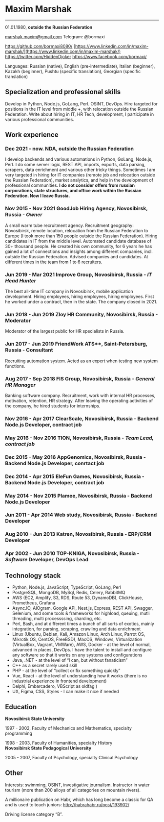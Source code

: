# Maxim Marshak
____
01.01.1980, **outside the Russian Federation**

[marshak.maxim@gmail.com](mailto:maxim.goodjob@gmail.com)
Telegram: @bormaxi

https://github.com/bormaxi8080/
[https://www.linkedin.com/in/maxim-marshak/](https://www.linkedin.com/in/maxim-marshak/)
https://twitter.com/HiddenDjoker
https://www.facebook.com/bormaxi/

Languages: Russian (native), English (pre-intermediate), Italian (beginner), Kazakh (beginner), Pushtu (specific translation), Georgian (specific translation)

## Specialization and professional skills

Develop in Python, Node.js, GoLang, Perl. OSINT, DevOps.
Hire targeted for positions in the IT level from middle +, with relocation outside the Russian Federation.
Write about hiring in IT, HR Tech, development, I participate in various professional communities.

## Work experience

### Dec 2021 - now. NDA, outside the Russian Federation

I develop backends and various automations in Python, GoLang, Node.js, Perl. I do some server logic, REST API, imports, exports, data parsing, scrapers, data enrichment and various other tricky things. Sometimes I am very targeted in hiring for IT companies (remote job and relocation outside the Russian Federation), market analytics, and help in the development of professional communities. **I do not consider offers from russian corporations, state structures, and office work within the Russian Federation. Now I leave Russia.**

### Nov 2015 - Nov 2021 **GoodJob Hiring Agency, Novosibirsk, Russia** - _Owner_
A small warm tube recruitment agency. Recruitment geography: Novosibirsk, remote location, relocation from the Russian Federation to Europe (I took more than 150 people outside the Russian Federation). Hiring candidates in IT from the middle level. Automated candidate database of 30+ thousand people. He created his own community, for 6 years he has gained a lot of connections and insights among different companies, incl. outside the Russian Federation. Advised companies and candidates. At different times in the team from 1 to 6 recruiters.  

### Jun 2019 - Mar 2021 **Improve Group, Novosibirsk, Russia** - _IT Head Hunter_
The best all-time IT company in Novosibirsk, mobile application development. Hiring employees, hiring employees, hiring employees. First he worked under a contract, then in the state. The company closed in 2021.

### Jun 2018 - Jun 2019 Zloy HR Community, Novosibirsk, Russia - Moderator
Moderator of the largest public for HR specialists in Russia.

### Jun 2017 - Jun 2019 **FriendWork ATS****, Saint-Petersburg, Russia - Consultant
Recruiting automation system. Acted as an expert when testing new system functions.

### Aug 2017 - Sep 2018 **FIS Group, Novosibirsk, Russia** _- General HR Manager_
Banking software company. Recruitment, work with internal HR processes, motivation, retention, HR strategy. After leaving the operating activities of the company, he hired students for internships.

### Nov 2016 - Apr 2017 **ClearScale, Novosibirsk, Russia** - Backend Node.js Developer, contract job

### May 2016 - Nov 2016 **TION, Novosibirsk, Russia** - _Team Lead, contract job_

### Dec 2015 - May 2016 AppGenomics, Novosibirsk, Russia - Backend Node.js Developer, conrtact job

### Dec 2014 - Apr 2015 **EleFun** Games, Novosibirsk, Russia - Backend Node.js Developer, contract job

### May 2014 - Nov 2015 Plamee, Novosibirsk, Russia - Backend Node.js Developer

### Jun 2011 - Apr 2014 Web study, Novosibirsk, Russia - Backend Developer

### Aug 2010 - Jun 2013 Katren, Novosibirsk, Russia - ERP/CRM Developer

### Apr 2002 - Jun 2010 **TOP-KNIGA, Novosibirsk, Russia** - _Software_ Developer, DevOps Lead

## Technology stack

- Python, Node.js, JavaScript, TypeScript, GoLang, Perl
- PostgreSQL, MongoDB, MySql, Redis, Celery, RabbitMQ
- AWS (EC2, Amplify, S3, RDS, Route 53, DynamoDB), ClickHouse, Prometheus, Grafana
- Async.IO, AIOgram, Google API, Nest.js, Express, REST API, Swagger, Selenium, and some tools & frameworks for highload, queuing, mutli threading, multi processssing, sharding, etc.
- Perl, Bash, and at different times a bunch of all sorts of exotics, mainly integration, for parsing, scraping, crawling and data enrichment
- Linux (Ubuntu, Debian, Kali, Amazon Linux, Arch Linux, Parrot OS, Mikrotik OS, CentOS, FreeBSD), MacOS, Windows, Virtualization (VirtualBox, Vagrant, VMWare), AWS, Docker - at the level of normal, advanced in places, DevOps. I have the talent to install and configure any software so that it works on any systems and configurations
- Java, .NET - at the level of “I can, but without fanaticism”
- C++ as a secret rarely used skill
- PHP - at the level of “collect or fix something quickly”
- Vue, React - at the level of understanding how it works (there is no industrial experience in frontend development)
- Delphi, Embarcadero, VBScript as oldfag )
- UX, Figma, CSS, Styles - I can make it nice if needed

## Education

**Novosibirsk State University**

1997 - 2002, Faculty of Mechanics and Mathematics, specialty programming

1998 - 2003, Faculty of Humanities, specialty History  
**Novosibirsk State Pedagogical University**

2005 - 2007, Faculty of Psychology, specialty Clinical Psychology

## Other

Interests: swimming, OSINT, investigative journalism. Instructor in water tourism (more than 200 alloys of all categories on mountain rivers).

A millionaire publication on Habr, which has long become a classic for QA and is used to teach juniors: http://habrahabr.ru/post/193902/

Driving license category “B”.